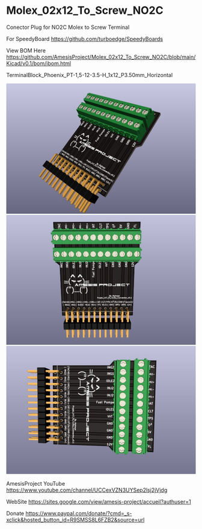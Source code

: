 # Molex_02x12_To_Screw_NO2C

 Conector Plug for NO2C
Molex to Screw Terminal

For SpeedyBoard https://github.com/turboedge/SpeedyBoards

View BOM Here 
https://github.com/AmesisProject/Molex_02x12_To_Screw_NO2C/blob/main/Kicad/v0.1/bom/ibom.html



TerminalBlock_Phoenix_PT-1,5-12-3.5-H_1x12_P3.50mm_Horizontal

![alt text](https://github.com/AmesisProject/Molex_02x12_To_Screw_NO2C/blob/main/Photo/SharedScreenshot.jpg) 
![alt text](https://github.com/AmesisProject/Molex_02x12_To_Screw_NO2C/blob/main/Photo/SharedScreenshot%20.jpg)
![alt text](https://github.com/AmesisProject/Molex_02x12_To_Screw_NO2C/blob/main/Photo/SharedScreensho%20%20t.jpg)

AmesisProject YouTube https://www.youtube.com/channel/UCCexVZN3UYSep2lsj2jVjdg

WebSite https://sites.google.com/view/amesis-project/accueil?authuser=1

Donate https://www.paypal.com/donate/?cmd=_s-xclick&hosted_button_id=R9SMSS8L6FZB2&source=url
